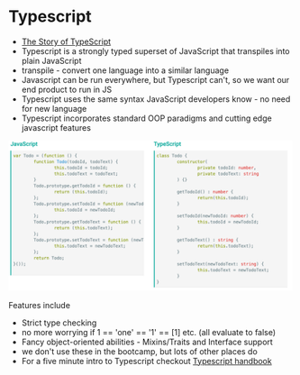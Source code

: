 # Typescript
- [The Story of TypeScript](https://www.youtube.com/watch?v=EUlM3wx546o)
- Typescript is a strongly typed superset of JavaScript that transpiles into plain JavaScript
- transpile - convert one language into a similar language
- Javascript can be run everywhere, but Typescript can't, so we want our end product to run in JS
- Typescript uses the same syntax JavaScript developers know - no need for new language
- Typescript incorporates  standard OOP paradigms and cutting edge javascript features

![](./img.png)

Features include
- Strict type checking
- no more worrying if 1 == 'one' == '1' == [1] etc. (all evaluate to false)
- Fancy object-oriented abilities - Mixins/Traits and Interface support
- we don't use these in the bootcamp, but lots of other places do
- For a five minute intro to Typescript checkout [Typescript handbook](https://www.typescriptlang.org/docs/handbook/2/everyday-types.html)
